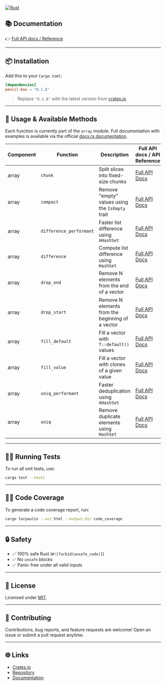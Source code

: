 [![Rust](https://github.com/rocketnozzle/pencil-box/actions/workflows/rust.yml/badge.svg)](https://github.com/rocketnozzle/pencil-box/actions/workflows/rust.yml)

## 📚 Documentation

👉 [Full API docs / Reference](https://docs.rs/pencil-box/latest/pencil_box/)

---

## 📦 Installation

Add this to your `Cargo.toml`:

```toml
[dependencies]
pencil-box = "0.1.8"
```

> Replace `"0.1.8"` with the latest version from [crates.io](https://crates.io/crates/pencil-box).

---

## 🚀 Usage & Available Methods

Each function is currently part of the `array` module. Full documentation with examples is available via the official [docs.rs documentation](https://docs.rs/pencil-box).

| Component | Function | Description | Full API docs / API Reference |
| --- | --- | --- | --- |
| array | `chunk` | Split slices into fixed-size chunks | [Full API Docs](https://docs.rs/pencil-box/latest/pencil_box/array/chunk/fn.chunk.html) |
| array | `compact` | Remove "empty" values using the `IsEmpty` trait | [Full API Docs](https://docs.rs/pencil-box/latest/pencil_box/array/compact/fn.compact.html) |
| array | `difference_performant` | Faster list difference using `AHashSet` | [Full API Docs](https://docs.rs/pencil-box/latest/pencil_box/array/difference/fn.difference_performant.html) |
| array | `difference` | Compute list difference using `HashSet` | [Full API Docs](https://docs.rs/pencil-box/latest/pencil_box/array/difference/fn.difference.html) |
| array | `drop_end` | Remove N elements from the end of a vector | [Full API Docs](https://docs.rs/pencil-box/latest/pencil_box/array/drop_end/fn.drop_end.html) |
| array | `drop_start` | Remove N elements from the beginning of a vector | [Full API Docs](https://docs.rs/pencil-box/latest/pencil_box/array/drop_start/fn.drop_start.html) |
| array | `fill_default` | Fill a vector with `T::default()` values | [Full API Docs](https://docs.rs/pencil-box/latest/pencil_box/array/fill/fn.fill_default.html) |
| array | `fill_value` | Fill a vector with clones of a given value | [Full API Docs](https://docs.rs/pencil-box/latest/pencil_box/array/fill/fn.fill_value.html) |
| array | `uniq_performant` | Faster deduplication using `AHashSet` | [Full API Docs](https://docs.rs/pencil-box/latest/pencil_box/array/uniq/fn.uniq_performant.html) |
| array | `uniq` | Remove duplicate elements using `HashSet` | [Full API Docs](https://docs.rs/pencil-box/latest/pencil_box/array/uniq/fn.uniq.html) |

---

## 🥪✅ Running Tests

To run all unit tests, use:

```bash
cargo test --tests
```

---

## 💯📂 Code Coverage

To generate a code coverage report, run:

```bash
cargo tarpaulin --out html --output-dir code_coverage
```

---

## 🔒 Safety

* ✅ 100% safe Rust (`#![forbid(unsafe_code)]`)
* ✅ No `unsafe` blocks
* ✅ Panic-free under all valid inputs

---

## 📄 License

Licensed under [MIT](LICENSE-MIT).

---

## 🤝 Contributing

Contributions, bug reports, and feature requests are welcome!
Open an issue or submit a pull request anytime.

---

## 🌐 Links

* [Crates.io](https://crates.io/crates/pencil-box)
* [Repository](https://github.com/rocketnozzle/pencil-box)
* [Documentation](https://docs.rs/pencil-box/latest/pencil_box/)